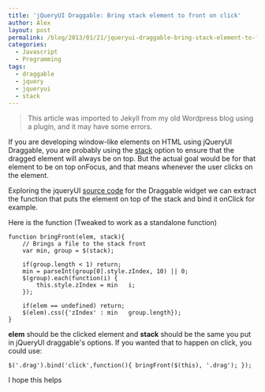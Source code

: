 ```yaml
---
title: 'jQueryUI Draggable: Bring stack element to front on click'
author: Alex
layout: post
permalink: /blog/2013/01/21/jqueryui-draggable-bring-stack-element-to-front-on-click/
categories:
  - Javascript
  - Programming
tags:
  - draggable
  - jquery
  - jqueryui
  - stack
--- 
```


> This article was imported to Jekyll from my old Wordpress blog using a plugin, and it may have some errors.

If you are developing window-like elements on HTML using jQueryUI Draggable, you are probably using the [stack][1] option to ensure that the dragged element will always be on top. But the actual goal would be for that element to be on top onFocus, and that means whenever the user clicks on the element.

 [1]: http://api.jqueryui.com/draggable/#option-stack

Exploring the jqueryUI [source code][2] for the Draggable widget we can extract the function that puts the element on top of the stack and bind it onClick for example.

 [2]: https://github.com/jquery/jquery-ui/blob/master/ui/jquery.ui.draggable.js

Here is the function (Tweaked to work as a standalone function)

    function bringFront(elem, stack){
    	// Brings a file to the stack front
    	var min, group = $(stack);
    	
    	if(group.length < 1) return;
    	min = parseInt(group[0].style.zIndex, 10) || 0;
    	$(group).each(function(i) {
    		this.style.zIndex = min   i;
    	});
    	
    	if(elem == undefined) return;
    	$(elem).css({'zIndex' : min   group.length});
    }

**elem** should be the clicked element and **stack** should be the same you put in jQueryUI draggable's options. If you wanted that to happen on click, you could use:

    $('.drag').bind('click',function(){ bringFront($(this), '.drag'); });

I hope this helps